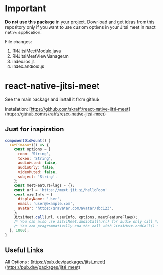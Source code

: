 # Important

**Do not use this package** in your project. Download and get ideas from this repository only if you want to use custom options in your Jitsi meet in react native application.

File changes:

1. RNJitsiMeetModule.java
2. RNJitsiMeetViewManager.m
3. index.ios.js
4. index.android.js

# react-native-jitsi-meet

See the main package and install it from github

Installation:
[https://github.com/skrafft/react-native-jitsi-meet](https://github.com/skrafft/react-native-jitsi-meet)

## Just for inspiration

```javascript
componentDidMount() {
  setTimeout(() => {
    const options = {
      room: 'String',
      token: 'String',
      audioMuted: false,
      audioOnly: false,
      videoMuted: false,
      subject: 'String',
    };
    const meetFeatureFlags = {};
    const url = 'https://meet.jit.si/helloRoom'
    const userInfo = {
      displayName: 'User',
      email: 'user@example.com',
      avatar: 'https:/gravatar.com/avatar/abc123',
    };
    JitsiMeet.call(url, userInfo, options, meetFeatureFlags);
    /* You can also use JitsiMeet.audioCall(url) for audio only call */
    /* You can programmatically end the call with JitsiMeet.endCall() */
  }, 1000);
}
```

## Useful Links

All Options :
[https://pub.dev/packages/jitsi_meet](https://pub.dev/packages/jitsi_meet)
